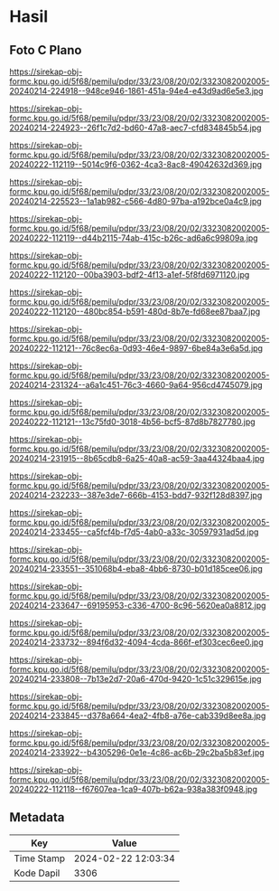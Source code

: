 # Hasil

## Foto C Plano

https://sirekap-obj-formc.kpu.go.id/5f68/pemilu/pdpr/33/23/08/20/02/3323082002005-20240214-224918--948ce946-1861-451a-94e4-e43d9ad6e5e3.jpg

https://sirekap-obj-formc.kpu.go.id/5f68/pemilu/pdpr/33/23/08/20/02/3323082002005-20240214-224923--26f1c7d2-bd60-47a8-aec7-cfd834845b54.jpg

https://sirekap-obj-formc.kpu.go.id/5f68/pemilu/pdpr/33/23/08/20/02/3323082002005-20240222-112119--5014c9f6-0362-4ca3-8ac8-49042632d369.jpg

https://sirekap-obj-formc.kpu.go.id/5f68/pemilu/pdpr/33/23/08/20/02/3323082002005-20240214-225523--1a1ab982-c566-4d80-97ba-a192bce0a4c9.jpg

https://sirekap-obj-formc.kpu.go.id/5f68/pemilu/pdpr/33/23/08/20/02/3323082002005-20240222-112119--d44b2115-74ab-415c-b26c-ad6a6c99809a.jpg

https://sirekap-obj-formc.kpu.go.id/5f68/pemilu/pdpr/33/23/08/20/02/3323082002005-20240222-112120--00ba3903-bdf2-4f13-a1ef-5f8fd6971120.jpg

https://sirekap-obj-formc.kpu.go.id/5f68/pemilu/pdpr/33/23/08/20/02/3323082002005-20240222-112120--480bc854-b591-480d-8b7e-fd68ee87baa7.jpg

https://sirekap-obj-formc.kpu.go.id/5f68/pemilu/pdpr/33/23/08/20/02/3323082002005-20240222-112121--76c8ec6a-0d93-46e4-9897-6be84a3e6a5d.jpg

https://sirekap-obj-formc.kpu.go.id/5f68/pemilu/pdpr/33/23/08/20/02/3323082002005-20240214-231324--a6a1c451-76c3-4660-9a64-956cd4745079.jpg

https://sirekap-obj-formc.kpu.go.id/5f68/pemilu/pdpr/33/23/08/20/02/3323082002005-20240222-112121--13c75fd0-3018-4b56-bcf5-87d8b7827780.jpg

https://sirekap-obj-formc.kpu.go.id/5f68/pemilu/pdpr/33/23/08/20/02/3323082002005-20240214-231915--8b65cdb8-6a25-40a8-ac59-3aa44324baa4.jpg

https://sirekap-obj-formc.kpu.go.id/5f68/pemilu/pdpr/33/23/08/20/02/3323082002005-20240214-232233--387e3de7-666b-4153-bdd7-932f128d8397.jpg

https://sirekap-obj-formc.kpu.go.id/5f68/pemilu/pdpr/33/23/08/20/02/3323082002005-20240214-233455--ca5fcf4b-f7d5-4ab0-a33c-30597931ad5d.jpg

https://sirekap-obj-formc.kpu.go.id/5f68/pemilu/pdpr/33/23/08/20/02/3323082002005-20240214-233551--351068b4-eba8-4bb6-8730-b01d185cee06.jpg

https://sirekap-obj-formc.kpu.go.id/5f68/pemilu/pdpr/33/23/08/20/02/3323082002005-20240214-233647--69195953-c336-4700-8c96-5620ea0a8812.jpg

https://sirekap-obj-formc.kpu.go.id/5f68/pemilu/pdpr/33/23/08/20/02/3323082002005-20240214-233732--894f6d32-4094-4cda-866f-ef303cec6ee0.jpg

https://sirekap-obj-formc.kpu.go.id/5f68/pemilu/pdpr/33/23/08/20/02/3323082002005-20240214-233808--7b13e2d7-20a6-470d-9420-1c51c329615e.jpg

https://sirekap-obj-formc.kpu.go.id/5f68/pemilu/pdpr/33/23/08/20/02/3323082002005-20240214-233845--d378a664-4ea2-4fb8-a76e-cab339d8ee8a.jpg

https://sirekap-obj-formc.kpu.go.id/5f68/pemilu/pdpr/33/23/08/20/02/3323082002005-20240214-233922--b4305296-0e1e-4c86-ac6b-29c2ba5b83ef.jpg

https://sirekap-obj-formc.kpu.go.id/5f68/pemilu/pdpr/33/23/08/20/02/3323082002005-20240222-112118--f67607ea-1ca9-407b-b62a-938a383f0948.jpg


## Metadata

| Key        | Value               |
| ---------- | ------------------- |
| Time Stamp | 2024-02-22 12:03:34 |
| Kode Dapil | 3306                |



